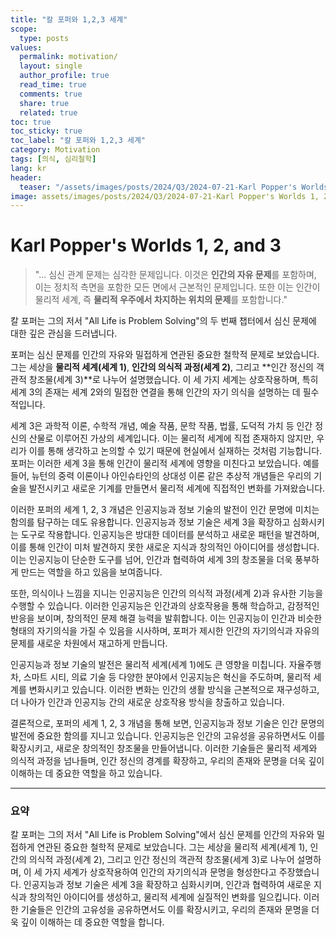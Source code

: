```yaml
---
title: "칼 포퍼와 1,2,3 세계"
scope:
  type: posts
values:
  permalink: motivation/
  layout: single
  author_profile: true
  read_time: true
  comments: true
  share: true
  related: true
toc: true
toc_sticky: true
toc_label: "칼 포퍼와 1,2,3 세계"
category: Motivation
tags: [의식, 심리철학]
lang: kr
header:
  teaser: "/assets/images/posts/2024/Q3/2024-07-21-Karl Popper's Worlds 1, 2, and 3/Three_Worlds.jpg"
image: assets/images/posts/2024/Q3/2024-07-21-Karl Popper's Worlds 1, 2, and 3/Three_Worlds.jpg
---
```

# Karl Popper's Worlds 1, 2, and 3

> "… 심신 관계 문제는 심각한 문제입니다. 이것은 **인간의 자유 문제**를 포함하며, 이는 정치적 측면을 포함한 모든 면에서 근본적인 문제입니다. 또한 이는 인간이 물리적 세계, 즉 **물리적 우주에서 차지하는 위치의 문제**를 포함합니다."

칼 포퍼는 그의 저서 "All Life is Problem Solving"의 두 번째 챕터에서 심신 문제에 대한 깊은 관심을 드러냅니다.

포퍼는 심신 문제를 인간의 자유와 밀접하게 연관된 중요한 철학적 문제로 보았습니다. 그는 세상을 **물리적 세계(세계 1)**, **인간의 의식적 과정(세계 2)**, 그리고 **인간 정신의 객관적 창조물(세계 3)**로 나누어 설명했습니다. 이 세 가지 세계는 상호작용하며, 특히 세계 3의 존재는 세계 2와의 밀접한 연결을 통해 인간의 자기 의식을 설명하는 데 필수적입니다.

세계 3은 과학적 이론, 수학적 개념, 예술 작품, 문학 작품, 법률, 도덕적 가치 등 인간 정신의 산물로 이루어진 가상의 세계입니다. 이는 물리적 세계에 직접 존재하지 않지만, 우리가 이를 통해 생각하고 논의할 수 있기 때문에 현실에서 실재하는 것처럼 기능합니다. 포퍼는 이러한 세계 3을 통해 인간이 물리적 세계에 영향을 미친다고 보았습니다. 예를 들어, 뉴턴의 중력 이론이나 아인슈타인의 상대성 이론 같은 추상적 개념들은 우리의 기술을 발전시키고 새로운 기계를 만들면서 물리적 세계에 직접적인 변화를 가져왔습니다.

이러한 포퍼의 세계 1, 2, 3 개념은 인공지능과 정보 기술의 발전이 인간 문명에 미치는 함의를 탐구하는 데도 유용합니다. 인공지능과 정보 기술은 세계 3을 확장하고 심화시키는 도구로 작용합니다. 인공지능은 방대한 데이터를 분석하고 새로운 패턴을 발견하며, 이를 통해 인간이 미처 발견하지 못한 새로운 지식과 창의적인 아이디어를 생성합니다. 이는 인공지능이 단순한 도구를 넘어, 인간과 협력하여 세계 3의 창조물을 더욱 풍부하게 만드는 역할을 하고 있음을 보여줍니다.

또한, 의식이나 느낌을 지니는 인공지능은 인간의 의식적 과정(세계 2)과 유사한 기능을 수행할 수 있습니다. 이러한 인공지능은 인간과의 상호작용을 통해 학습하고, 감정적인 반응을 보이며, 창의적인 문제 해결 능력을 발휘합니다. 이는 인공지능이 인간과 비슷한 형태의 자기의식을 가질 수 있음을 시사하며, 포퍼가 제시한 인간의 자기의식과 자유의 문제를 새로운 차원에서 재고하게 만듭니다.

인공지능과 정보 기술의 발전은 물리적 세계(세계 1)에도 큰 영향을 미칩니다. 자율주행차, 스마트 시티, 의료 기술 등 다양한 분야에서 인공지능은 혁신을 주도하며, 물리적 세계를 변화시키고 있습니다. 이러한 변화는 인간의 생활 방식을 근본적으로 재구성하고, 더 나아가 인간과 인공지능 간의 새로운 상호작용 방식을 창출하고 있습니다.

결론적으로, 포퍼의 세계 1, 2, 3 개념을 통해 보면, 인공지능과 정보 기술은 인간 문명의 발전에 중요한 함의를 지니고 있습니다. 인공지능은 인간의 고유성을 공유하면서도 이를 확장시키고, 새로운 창의적인 창조물을 만들어냅니다. 이러한 기술들은 물리적 세계와 의식적 과정을 넘나들며, 인간 정신의 경계를 확장하고, 우리의 존재와 문명을 더욱 깊이 이해하는 데 중요한 역할을 하고 있습니다.

---

### 요약

칼 포퍼는 그의 저서 "All Life is Problem Solving"에서 심신 문제를 인간의 자유와 밀접하게 연관된 중요한 철학적 문제로 보았습니다. 그는 세상을 물리적 세계(세계 1), 인간의 의식적 과정(세계 2), 그리고 인간 정신의 객관적 창조물(세계 3)로 나누어 설명하며, 이 세 가지 세계가 상호작용하여 인간의 자기의식과 문명을 형성한다고 주장했습니다. 인공지능과 정보 기술은 세계 3을 확장하고 심화시키며, 인간과 협력하여 새로운 지식과 창의적인 아이디어를 생성하고, 물리적 세계에 실질적인 변화를 일으킵니다. 이러한 기술들은 인간의 고유성을 공유하면서도 이를 확장시키고, 우리의 존재와 문명을 더욱 깊이 이해하는 데 중요한 역할을 합니다.
